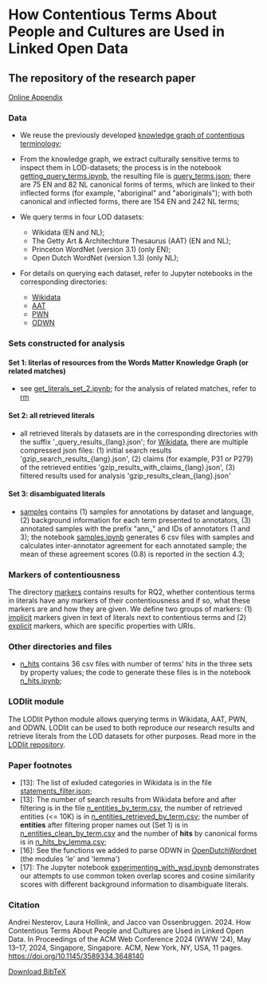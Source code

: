 # How Contentious Terms About People and Cultures are Used in Linked Open Data
## The repository of the research paper

[Online Appendix](https://cultural-ai.github.io/ContentiousTermsLOD)

### Data

* We reuse the previously developed [knowledge graph of contentious terminology](https://doi.org/10.1007/978-3-031-33455-9_30);
* From the knowledge graph, we extract culturally sensitive terms to inspect them in LOD-datasets; the process is in the notebook [getting_query_terms.ipynb](getting_query_terms.ipynb), the resulting file is [query_terms.json](query_terms.json); there are 75 EN and 82 NL canonical forms of terms, which are linked to their inflected forms (for example, "aboriginal" and "aboriginals"); with both canonical and inflected forms, there are 154 EN and 242 NL terms;
* We query terms in four LOD datasets:
  * Wikidata (EN and NL);
  * The Getty Art & Architechture Thesaurus (AAT) (EN and NL);
  * Princeton WordNet (version 3.1) (only EN);
  * Open Dutch WordNet (version 1.3) (only NL);
  
* For details on querying each dataset, refer to Jupyter notebooks in the corresponding directories:
  * [Wikidata](Wikidata)
  * [AAT](AAT)
  * [PWN](PWN)
  * [ODWN](ODWN)

### Sets constructed for analysis

  #### Set 1: literlas of resources from the Words Matter Knowledge Graph (or related matches)
  * see [get_literals_set_2.ipynb](get_literals_set_2.ipynb); for the analysis of related matches, refer to [rm](rm)
  #### Set 2: all retrieved literals
  * all retrieved literals by datasets are in the corresponding directories with the suffix '\_query_results_{lang}.json'; for [Wikidata](Wikidata), there are multiple compressed json files: (1) initial search results 'gzip_search_results_{lang}.json', (2) claims (for example, P31 or P279) of the retrieved entities 'gzip_results_with_claims_{lang}.json', (3) filtered results used for analysis 'gzip_results_clean_{lang}.json'
  #### Set 3: disambiguated literals
  * [samples](samples) contains (1) samples for annotations by dataset and language, (2) background information for each term presented to annotators, (3) annotated samples with the prefix "ann_" and IDs of annotators (1 and 3); the notebook [samples.ipynb](samples.ipynb) generates 6 csv files with samples and calculates inter-annotator agreement for each annotated sample; the mean of these agreement scores (0.8) is reported in the section 4.3; 


### Markers of contentiousness

The directory [markers](markers) contains results for RQ2, whether contentious terms in literals have any markers of their contentiousness and if so, what these markers are and how they are given. We define two groups of markers: (1) [implicit](markers/implicit) markers given in text of literals next to contentious terms and (2) [explicit](markers/explicit) markers, which are specific properties with URIs.

### Other directories and files

* [n_hits](n_hits) contains 36 csv files with number of terms' hits in the three sets by property values; the code to generate these files is in the notebook [n_hits.ipynb](n_hits.ipynb);

### LODlit module

The LODlit Python module allows querying terms in Wikidata, AAT, PWN, and ODWN.
LODlit can be used to both reproduce our research results and retrieve literals from the LOD datasets for other purposes.
Read more in the [LODlit repository](https://github.com/cultural-ai/LODlit).
  
### Paper footnotes

* \[13]: The list of exluded categories in Wikidata is in the file [statements_filter.json](Wikidata/statements_filter.json);
* \[13]: The number of search results from Wikidata before and after filtering is in the file [n_entities_by_term.csv](Wikidata/n_entities_by_term.csv), the number of retrieved entities (<= 10K) is in [n_entities_retrieved_by_term.csv](Wikidata/n_entities_retrieved_by_term.csv); the number of **entities** after filtering proper names out (Set 1) is in [n_entities_clean_by_term.csv](Wikidata/n_entities_clean_by_term.csv) and the number of **hits** by canonical forms is in [n_hits_by_lemma.csv](Wikidata/n_hits_by_lemma.csv);
* \[16]: See the functions we added to parse ODWN in [OpenDutchWordnet](https://github.com/cultural-ai/OpenDutchWordnet) (the modules 'le' and 'lemma')
* \[17]: The Jupyter notebook [experimenting_with_wsd.ipynb](cs/experimenting_with_wsd.ipynb) demonstrates our attempts to use common token overlap scores and cosine similarity scores with different background information to disambiguate literals.

### Citation

Andrei Nesterov, Laura Hollink, and Jacco van Ossenbruggen. 2024. How Contentious Terms About People and Cultures are Used in Linked Open Data. In Proceedings of the ACM Web Conference 2024 (WWW ’24), May 13–17, 2024, Singapore, Singapore. ACM, New York, NY, USA, 11 pages. https://doi.org/10.1145/3589334.3648140

[Download BibTeX](ContentiousTermsLOD.bib)